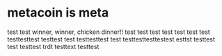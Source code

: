 # metacoin is meta

test
test
winner, winner, chicken dinner!!
test
test
test
test
test
test
test
testtesttest
testtest
test
testtesttest
test
testtesttesttestest
esttst
testtest
test
testtest
trdt
testtext
testtest

